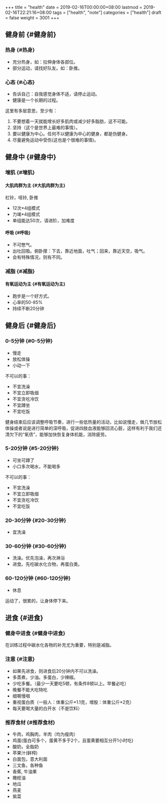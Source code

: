 +++
title = "health"
date = 2019-02-16T00:00:00+08:00
lastmod = 2019-02-16T22:21:16+08:00
tags = ["health", "note"]
categories = ["health"]
draft = false
weight = 3001
+++

## 健身前 {#健身前}


### 热身 {#热身}

-   充分热身，如：拉伸身体各部位。
-   部分运动，请找好队友。如：卧推。


### 心态 {#心态}

-   告诉自己：自我感觉身体不适，请停止运动。
-   健康是一个长期的过程。

这里有多层意思，至少有：

1.  不要想着一天就能增长好多肌肉或减少好多脂肪，这不可能。
2.  坚持（这个是世界上最难的事情）。
3.  要以健康为中心。任何不以健康为中心的健身，都是伪健身。
4.  尽量避免运动中受伤(这也是个很难的事情)。


## 健身中 {#健身中}


### 增肌 {#增肌}


#### 大肌肉群为主 {#大肌肉群为主}

杠铃，哑铃, 卧推

-   12次\*4组模式
-   力竭\*4组模式
-   单组能达50次，请进阶，加难度


#### 呼吸 {#呼吸}

-   不可憋气。
-   出吐回吸。俯卧撑：下去，靠近地面，吐气；回来，靠近天空，吸气。
-   会有特殊情况，则有不同。


### 减脂 {#减脂}


#### 有氧运动为主 {#有氧运动为主}

-   跑步是一个好方式。
-   心率的50-85%
-   持续不断20分钟


## 健身后 {#健身后}


### 0-5分钟 {#0-5分钟}

-   慢走
-   放松体操
-   小动一下

不可以的事：

-   不宜洗澡
-   不宜立即吸烟
-   不宜贪吃冷饮
-   不宜蹲坐
-   不宜吃饭

健身结束后应该调整呼吸节奏，进行一些低热量的活动，比如说慢走，做几节放松体操或者说是进行简单的深呼吸，促进四肢血液能够回流心脏，这样有利于我们还清欠下的“氧债”，能够加快恢复身体机能，消除疲劳。


### 5-20分钟 {#5-20分钟}

-   可坐可蹲了
-   小口多次喝水，不能喝多

不可以的事：

-   不宜洗澡
-   不宜立即吸烟
-   不宜贪吃冷饮
-   不宜吃饭


### 20-30分钟 {#20-30分钟}

-   宜洗澡


### 30-60分钟 {#30-60分钟}

-   洗澡。优先泡澡，再次淋浴
-   进食。先吃碳水化合物，再蛋白类。


### 60-120分钟 {#60-120分钟}

-   休息

运动了，很累的，让身体停下来。


## 进食 {#进食}


### 健身中进食 {#健身中进食}

在训练过程中碳水化各物的补充尤为重要，特别是减脂。


### 注意 {#注意}

-   如果先进食，则进食后20分钟内不可以洗澡。
-   多蒸煮，少油。多蛋白，少辣椒。
-   少吃多餐。（最少一天要吃5顿，有条件8顿以上。早餐必吃）
-   晚餐不能大吃特吃
-   细嚼慢咽
-   重视蛋白质（一般人：体重公斤\*1.1克，增股：体重公斤\*2克）
-   每天要喝大量的白开水（不是饮料）


### 推荐食材 {#推荐食材}

-   牛肉，鸡胸肉，羊肉（均为瘦肉）
-   鸡蛋(蛋白可多个，蛋黄不多于2个，且蛋黄要相互分开1小时吃)
-   酸奶，全脂奶
-   苹果汁(鲜榨)
-   白面包，意大利面
-   三文鱼，各种鱼
-   香蕉, 牛油果
-   橄榄油
-   地瓜
-   燕麦
-   紫菜
